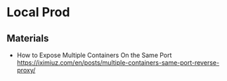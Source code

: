 # Local Prod

## Materials
+ How to Expose Multiple Containers On the Same Port  
    https://iximiuz.com/en/posts/multiple-containers-same-port-reverse-proxy/  